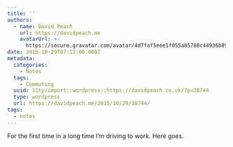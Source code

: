 ```yaml
---
title: ''
authors:
  - name: David Peach
    url: https://davidpeach.me
    avatarUrl: >-
      https://secure.gravatar.com/avatar/4d7faf5eee1f055a85788c44936b8995eaab6dfb004e7854ec747ccb272e91ee?s=96&d=mm&r=g
date: 2015-10-29T07:13:00.000Z
metadata:
  categories:
    - Notes
  tags:
    - Commuting
  uuid: 11ty/import::wordpress::https://davidpeach.co.uk/?p=38744
  type: wordpress
  url: https://davidpeach.me/2015/10/29/38744/
tags:
  - notes
---
```

For the first time in a long time I’m driving to work. Here goes.